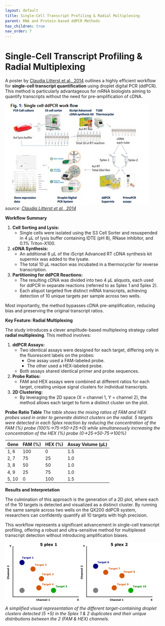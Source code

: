 ```yaml
---
layout: default
title: Single-Cell Transcript Profiling & Radial Multiplexing
parent: RNA and Protein-based ddPCR Methods
has_children: true
nav_order: 7
---
```


# Single-Cell Transcript Profiling & Radial Multiplexing


A poster by [Claudia Litterst et al., 2014](<https://www.bioradiations.com/wp-content/uploads/2015/05/rapid-and-ultra-sensitive-single-cell-transcript-profiling-with-droplet-digital-pcr-ddpcr-application-to-neuronal-differentiation.pdf>) outlines a highly efficient workflow for **single-cell transcript quantification** using droplet digital PCR (ddPCR). This method is particularly advantageous for mRNA biologists aiming to quantify transcripts without the need for pre-amplification of cDNA.

![image.png](Single-Cell%20Transcript%20Profiling%20&%20radial%20Multiplexing/image.png)\
*source: [Claudia Litterst et al., 2014](<https://www.bioradiations.com/wp-content/uploads/2015/05/rapid-and-ultra-sensitive-single-cell-transcript-profiling-with-droplet-digital-pcr-ddpcr-application-to-neuronal-differentiation.pdf>)*


**Workflow Summary**

1. **Cell Sorting and Lysis:**
    - Single cells were isolated using the S3 Cell Sorter and resuspended in 4 µL of lysis buffer containing IDTE (pH 8), RNase inhibitor, and 0.1% Triton-X100.
2. **cDNA Synthesis:**
    - An additional 6 µL of the iScript Advanced RT cDNA synthesis kit supermix was added to the lysate.
    - The total 10 µL reaction was incubated in a thermocycler for reverse transcription.
3. **Partitioning for ddPCR Reactions:**
    - The resulting cDNA was divided into two 4 µL aliquots, each used for ddPCR in separate reactions (referred to as 5plex 1 and 5plex 2).
    - Each aliquot targeted five distinct mRNA transcripts, achieving detection of 10 unique targets per sample across two wells.

Most importantly, the method bypasses cDNA pre-amplification, reducing bias and preserving the original transcript ratios.


**Key Feature: Radial Multiplexing**

The study introduces a clever amplitude-based multiplexing strategy called **radial multiplexing**. This method involves:

1. **ddPCR Assays:**
    - Two identical assays were designed for each target, differing only in the fluorescent labels on the probes:
        - One assay used a FAM-labeled probe.
        - The other used a HEX-labeled probe.
    - Both assays shared identical primer and probe sequences.
2. **Probe Ratios:**
    - FAM and HEX assays were combined at different ratios for each target, creating unique signal clusters for individual transcripts.
3. **2D Clustering:**
    - By leveraging the 2D space (X = channel 1, Y = channel 2), the method allows each target to form a distinct cluster on the plot.

**Probe Ratio Table**
*The table shows the mixing ratios of FAM and HEX probes used in order to generate distinct clusters on the radial. 5 targets were detected in each 5plex reaction by reducing the concentration of the FAM (%) probe (100%->75->50->25->0) while simultaneously increasing the concentration of the HEX (%) probe (0->25->50-75->100%)*

| **Gene** | **FAM (%)** | **HEX (%)** | **Assay Volume (µL)** |
| --- | --- | --- | --- |
| 1, 6 | 100 | 0 | 1.5 |
| 2, 7 | 75 | 25 | 1.0 |
| 3, 8 | 50 | 50 | 1.0 |
| 4, 9 | 25 | 75 | 1.0 |
| 5, 10 | 0 | 100 | 1.5 |


**Results and Interpretation**

The culmination of this approach is the generation of a 2D plot, where each of the 10 targets is detected and visualized as a distinct cluster. By running the same sample across two wells on the QX200 ddPCR system, researchers can confidently quantify all 10 targets with high precision.

This workflow represents a significant advancement in single-cell transcript profiling, offering a robust and ultra-sensitive method for multiplexed transcript detection without introducing amplification biases.

![radial.png](Single-Cell%20Transcript%20Profiling%20&%20radial%20Multiplexing/radial.png)
*A simplified visual representation of the different target-containing droplet clusters detected (5 +5) in the 5plex 1 & 2 duplicates and their unique distributions between the 2 (FAM & HEX) channels.*
